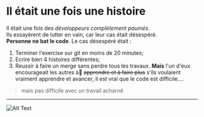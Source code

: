 # Il était une fois une histoire
Il était une fois des *développeurs complètement paumés*.  
Ils essayèrent de lutter en vain, car leur cas était désespéré.  
**Personne ne bat le code**. 
Le cas désespéré était : 
1. Terminer l'exercise sur git en moins de 20 minutes;
2. Ecrire bien 4 histoires différentes;
3. Reussir à faire un merge sans perdre tous les travaux.
**Mais** l'un d'eux encourageait
les autres à ّ~~apprendre et à faire plus~~ s'ils voulaient vraiment apprendre et avancer, il est vrai que le code est difficile....

> mais pas difficile avec un travail acharné

---

![Alt Text](https://media.giphy.com/media/EBWstFSor1WRTMnCeU/giphy.gif)


